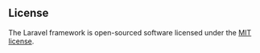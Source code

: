 <a></a>

## License

The Laravel framework is open-sourced software licensed under the [MIT license](https://opensource.org/licenses/MIT).
